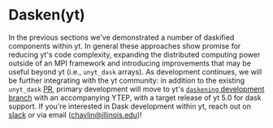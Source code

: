 # Dasken(yt)

In the previous sections we've demonstrated a number of daskified components within yt. In general these approaches show promise for reducing yt's code complexity, expanding the distributed computing power outside of an MPI framework and introducing improvements that may be useful beyond yt (i.e., `unyt_dask` arrays). As development continues, we will be further integrating with the yt community: in addition to the existing `unyt_dask` [PR](https://github.com/yt-project/unyt/pull/185), primary development will move to yt's [`daskening` development branch](https://github.com/yt-project/yt/tree/daskening) with an accompanying YTEP, with a target release of yt 5.0 for dask support. If you're interested in Dask development within yt, reach out on [slack](https://yt-project.slack.com/) or via email (chavlin@illinois.edu)!